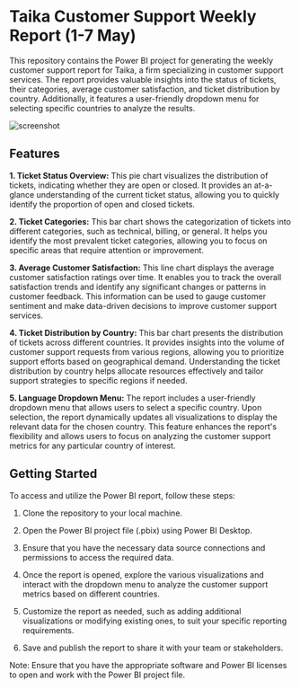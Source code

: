 # Taika Customer Support Weekly Report (1-7 May)

This repository contains the Power BI project for generating the weekly customer support report for Taika, a firm specializing in customer support services. The report provides valuable insights into the status of tickets, their categories, average customer satisfaction, and ticket distribution by country. Additionally, it features a user-friendly dropdown menu for selecting specific countries to analyze the results.

![screenshot](https://github.com/StefanMilanov99/Customer_Support_Taika/assets/134857779/0d79ab7a-b890-4b2e-b299-ce9daa2a8dc0)


## Features

**1. Ticket Status Overview:** This pie chart visualizes the distribution of tickets, indicating whether they are open or closed. It provides an at-a-glance understanding of the current ticket status, allowing you to quickly identify the proportion of open and closed tickets.

**2. Ticket Categories:** This bar chart shows the categorization of tickets into different categories, such as technical, billing, or general. It helps you identify the most prevalent ticket categories, allowing you to focus on specific areas that require attention or improvement.

**3. Average Customer Satisfaction:** This line chart displays the average customer satisfaction ratings over time. It enables you to track the overall satisfaction trends and identify any significant changes or patterns in customer feedback. This information can be used to gauge customer sentiment and make data-driven decisions to improve customer support services.

**4. Ticket Distribution by Country:** This bar chart presents the distribution of tickets across different countries. It provides insights into the volume of customer support requests from various regions, allowing you to prioritize support efforts based on geographical demand. Understanding the ticket distribution by country helps allocate resources effectively and tailor support strategies to specific regions if needed.

**5. Language Dropdown Menu:** The report includes a user-friendly dropdown menu that allows users to select a specific country. Upon selection, the report dynamically updates all visualizations to display the relevant data for the chosen country. This feature enhances the report's flexibility and allows users to focus on analyzing the customer support metrics for any particular country of interest.

## Getting Started

To access and utilize the Power BI report, follow these steps:

1. Clone the repository to your local machine.

2. Open the Power BI project file (.pbix) using Power BI Desktop.

3. Ensure that you have the necessary data source connections and permissions to access the required data.

4. Once the report is opened, explore the various visualizations and interact with the dropdown menu to analyze the customer support metrics based on different countries.

5. Customize the report as needed, such as adding additional visualizations or modifying existing ones, to suit your specific reporting requirements.

6. Save and publish the report to share it with your team or stakeholders. 

Note: Ensure that you have the appropriate software and Power BI licenses to open and work with the Power BI project file.
